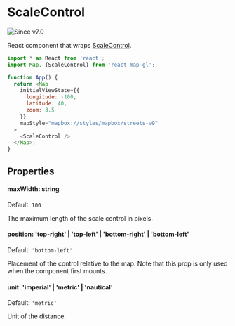# ScaleControl

![Since v7.0](https://img.shields.io/badge/since-v7.0-green)

React component that wraps [ScaleControl](https://docs.mapbox.com/mapbox-gl-js/api/markers/#scalecontrol).

```js
import * as React from 'react';
import Map, {ScaleControl} from 'react-map-gl';

function App() {
  return <Map
    initialViewState={{
      longitude: -100,
      latitude: 40,
      zoom: 3.5
    }}
    mapStyle="mapbox://styles/mapbox/streets-v9"
  >
    <ScaleControl />
  </Map>;
}
```

## Properties

#### maxWidth: string

Default: `100`

The maximum length of the scale control in pixels.

#### position: 'top-right' | 'top-left' | 'bottom-right' | 'bottom-left'

Default: `'bottom-left'`

Placement of the control relative to the map. Note that this prop is only used when the component first mounts.

#### unit: 'imperial' | 'metric' | 'nautical'

Default: `'metric'`

Unit of the distance.
